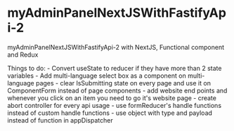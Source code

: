 # myAdminPanelNextJSWithFastifyApi-2
myAdminPanelNextJSWithFastifyApi-2 with NextJS, Functional component and Redux

Things to do:
    - Convert useState to reducer if they have more than 2 state variables
    - Add multi-language select box as a component on multi-language pages
    - clear IsSubmitting state on every page and use it on ComponentForm instead of page components
    - add website end points and whenever you click on an item you need to go it's website page
    - create abort controller for every api usage
    - use formReducer's handle functions instead of custom handle functions
    - use object with type and payload instead of function in appDispatcher